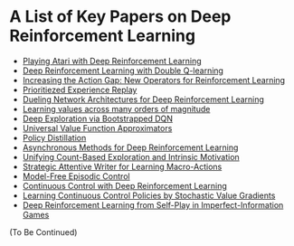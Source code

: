 #  A List of Key Papers on Deep Reinforcement Learning


- [Playing Atari with Deep Reinforcement Learning](https://arxiv.org/pdf/1312.5602.pdf)
- [Deep Reinforcement Learning with Double Q-learning](https://arxiv.org/pdf/1509.06461.pdf)
- [Increasing the Action Gap:
New Operators for Reinforcement Learning](https://arxiv.org/pdf/1512.04860.pdf)
- [Prioritiezed Experience Replay](https://arxiv.org/pdf/1511.05952.pdf)
- [Dueling Network Architectures for Deep Reinforcement Learning](https://arxiv.org/pdf/1511.06581.pdf)
- [Learning values across many orders of magnitude](https://arxiv.org/pdf/1602.07714.pdf)
- [Deep Exploration via Bootstrapped DQN](https://arxiv.org/pdf/1602.04621.pdf)
- [Universal Value Function Approximators](http://proceedings.mlr.press/v37/schaul15.pdf)
- [Policy Distillation](https://arxiv.org/pdf/1511.06295.pdf)
- [Asynchronous Methods for Deep Reinforcement Learning](https://arxiv.org/pdf/1602.01783.pdf)
- [Unifying Count-Based Exploration and Intrinsic Motivation](https://arxiv.org/pdf/1606.01868.pdf)
- [Strategic Attentive Writer for Learning
Macro-Actions](https://arxiv.org/pdf/1606.04695.pdf)
- [Model-Free Episodic Control](https://arxiv.org/pdf/1606.04460.pdf)
- [Continuous Control with Deep Reinforcement Learning](https://arxiv.org/pdf/1509.02971.pdf)
- [Learning Continuous Control Policies by
Stochastic Value Gradients](https://arxiv.org/pdf/1510.09142.pdf)
- [Deep Reinforcement Learning from Self-Play in
Imperfect-Information Games](https://arxiv.org/pdf/1603.01121.pdf)

(To Be Continued)
